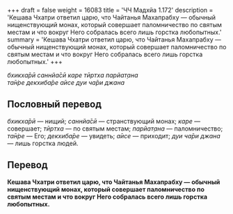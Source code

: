 +++
draft = false
weight = 16083
title = 'ЧЧ Мадхйа 1.172'
description = 'Кешава Чхатри ответил царю, что Чайтанья Махапрабху — обычный нищенствующий монах, который совершает паломничество по святым местам и что вокруг Него собралась всего лишь горстка любопытных.'
summary = 'Кешава Чхатри ответил царю, что Чайтанья Махапрабху — обычный нищенствующий монах, который совершает паломничество по святым местам и что вокруг Него собралась всего лишь горстка любопытных.'
+++

_бхикха̄рӣ саннйа̄сӣ каре тӣртха парйат̣ана  
та̄н̇ре декхиба̄ре а̄исе дуи ча̄ри джана_

## Пословный перевод

_бхикха̄рӣ_ — нищий; _саннйа̄сӣ_ — странствующий монах; _каре_ — совершает; _тӣртха_ — по святым местам; _парйат̣ана_ — паломничество; _та̄н̇ре_ — Его; _декхиба̄ре_ — увидеть; _а̄исе_ — приходит; _дуи_ _ча̄ри_ _джана_ — лишь горстка людей.

## Перевод

**Кешава Чхатри ответил царю, что Чайтанья Махапрабху — обычный нищенствующий монах, который совершает паломничество по святым местам и что вокруг Него собралась всего лишь горстка любопытных.**
